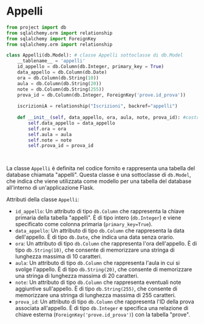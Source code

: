 # Appelli
```python
from project import db
from sqlalchemy.orm import relationship
from sqlalchemy import ForeignKey
from sqlalchemy.orm import relationship

class Appelli(db.Model): # classe Appelli sottoclasse di db.Model
    __tablename__ = 'appelli'
    id_appello = db.Column(db.Integer, primary_key = True) 
    data_appello = db.Column(db.Date)
    ora = db.Column(db.String(10))
    aula = db.Column(db.String(20))
    note = db.Column(db.String(255))
    prova_id = db.Column(db.Integer, ForeignKey('prove.id_prova'))
    
    iscrizioniA = relationship("Iscrizioni", backref="appelli")
    
    def __init__(self, data_appello, ora, aula, note, prova_id): #costruttore di un oggetto della classe Appelli
        self.data_appello = data_appello
        self.ora = ora
        self.aula = aula
        self.note = note
        self.prova_id = prova_id

        
```

La classe `Appelli` è definita nel codice fornito e rappresenta una tabella del database chiamata "appelli". Questa classe è una sottoclasse di `db.Model`, che indica che viene utilizzata come modello per una tabella del database all'interno di un'applicazione Flask.

Attributi della classe `Appelli`:

- `id_appello`: Un attributo di tipo `db.Column` che rappresenta la chiave primaria della tabella "appelli". È di tipo intero (`db.Integer`) e viene specificato come colonna primaria (`primary_key=True`).
- `data_appello`: Un attributo di tipo `db.Column` che rappresenta la data dell'appello. È di tipo `db.Date`, che indica una data senza orario.
- `ora`: Un attributo di tipo `db.Column` che rappresenta l'ora dell'appello. È di tipo `db.String(10)`, che consente di memorizzare una stringa di lunghezza massima di 10 caratteri.
- `aula`: Un attributo di tipo `db.Column` che rappresenta l'aula in cui si svolge l'appello. È di tipo `db.String(20)`, che consente di memorizzare una stringa di lunghezza massima di 20 caratteri.
- `note`: Un attributo di tipo `db.Column` che rappresenta eventuali note aggiuntive sull'appello. È di tipo `db.String(255)`, che consente di memorizzare una stringa di lunghezza massima di 255 caratteri.
- `prova_id`: Un attributo di tipo `db.Column` che rappresenta l'ID della prova associata all'appello. È di tipo `db.Integer` e specifica una relazione di chiave esterna (`ForeignKey('prove.id_prova')`) con la tabella "prove".

